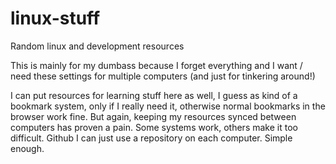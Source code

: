 # linux-stuff
Random linux and development resources

This is mainly for my dumbass because I forget everything and I want / need these settings for multiple computers (and just for tinkering around!)

I can put resources for learning stuff here as well, I guess as kind of a bookmark system, only if I really need it, otherwise normal bookmarks in the
browser work fine. But again, keeping my resources synced between computers has proven a pain. Some systems work, others make it too difficult. Github
I can just use a repository on each computer. Simple enough.
